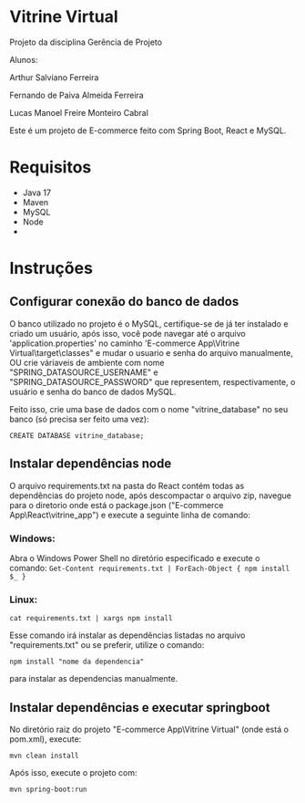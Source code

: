 # Vitrine Virtual

Projeto da disciplina Gerência de Projeto

Alunos:

Arthur Salviano Ferreira

Fernando de Paiva Almeida Ferreira 

Lucas Manoel Freire Monteiro Cabral

  Este é um projeto de E-commerce feito com Spring Boot, React e MySQL.

# Requisitos
- Java 17
- Maven
- MySQL
- Node
- 
# Instruções 

## Configurar conexão do banco de dados
  O banco utilizado no projeto é o MySQL, certifique-se de já ter instalado e criado um usuário, após isso, você pode navegar até o arquivo 'application.properties' no caminho
'E-commerce App\Vitrine Virtual\target\classes" e mudar o usuario e senha do arquivo manualmente,
 OU 
 crie váriaveis de ambiente com nome "SPRING_DATASOURCE_USERNAME" e "SPRING_DATASOURCE_PASSWORD" que representem, respectivamente, o usuário e senha do banco de dados MySQL.

 Feito isso, crie uma base de dados com o nome "vitrine_database" no seu banco (só precisa ser feito uma vez):
   ```
CREATE DATABASE vitrine_database;
   ```
  
## Instalar dependências node
O arquivo requirements.txt na pasta do React contém todas as dependências do projeto node, após descompactar o arquivo zip, navegue para o
diretorio onde está o package.json ("E-commerce App\React\vitrine_app") e execute a seguinte linha de comando:

### Windows:
  Abra o Windows Power Shell no diretório especificado e execute o comando:
  `Get-Content requirements.txt | ForEach-Object { npm install $_ }`

### Linux:
  ```
  cat requirements.txt | xargs npm install
  ```

Esse comando irá instalar as dependências listadas no arquivo "requirements.txt" ou se preferir, utilize o comando: 
  ```
  npm install "nome da dependencia"
  ```
para instalar as dependencias manualmente.

## Instalar dependências e executar springboot
No diretório raiz do projeto "E-commerce App\Vitrine Virtual" (onde está o pom.xml), execute:
  ```
  mvn clean install
  ```
Após isso, execute o projeto com:
  ```
  mvn spring-boot:run
  ```
  


